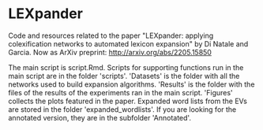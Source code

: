 # LEXpander
Code and resources related to the paper "LEXpander: applying colexification networks to automated lexicon expansion" by Di Natale and Garcia. Now as ArXiv preprint: http://arxiv.org/abs/2205.15850

The main script is script.Rmd. Scripts for supporting functions run in the main script are in the folder 'scripts'. 'Datasets' is the folder with all the networks used to build expansion algorithms. 'Results' is the folder with the files of the results of the experiments ran in the main script. 'Figures' collects the plots featured in the paper. Expanded word lists from the EVs are stored in the folder 'expanded_wordlists'. If you are looking for the annotated version, they are in the subfolder 'Annotated'.
